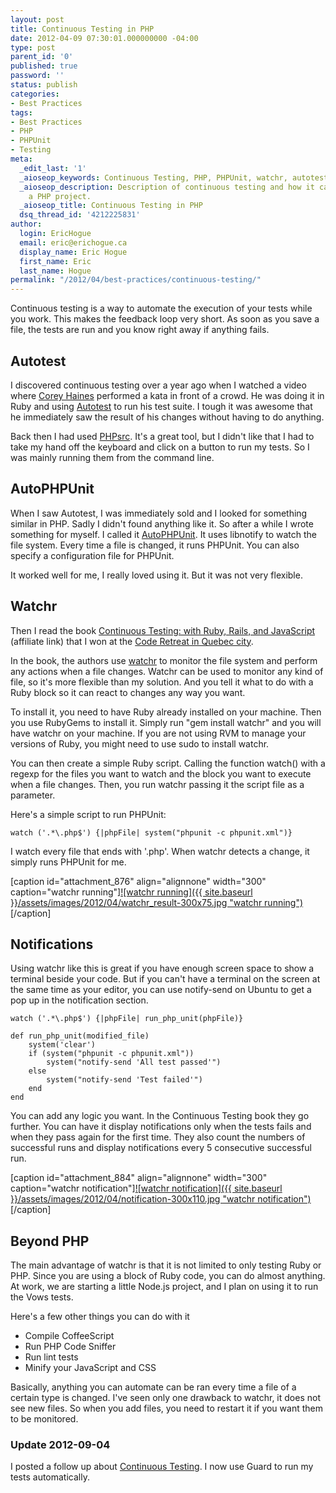 ```yaml
---
layout: post
title: Continuous Testing in PHP
date: 2012-04-09 07:30:01.000000000 -04:00
type: post
parent_id: '0'
published: true
password: ''
status: publish
categories:
- Best Practices
tags:
- Best Practices
- PHP
- PHPUnit
- Testing
meta:
  _edit_last: '1'
  _aioseop_keywords: Continuous Testing, PHP, PHPUnit, watchr, autotest
  _aioseop_description: Description of continuous testing and how it can be done on
    a PHP project.
  _aioseop_title: Continuous Testing in PHP
  dsq_thread_id: '4212225831'
author:
  login: EricHogue
  email: eric@erichogue.ca
  display_name: Eric Hogue
  first_name: Eric
  last_name: Hogue
permalink: "/2012/04/best-practices/continuous-testing/"
---
```

Continuous testing is a way to automate the execution of your tests while you work. This makes the feedback loop very short. As soon as you save a file, the tests are run and you know right away if anything fails.

## Autotest

I discovered continuous testing over a year ago when I watched a video where [Corey Haines](http://coreyhaines.com/ "Corey Haines") performed a kata in front of a crowd. He was doing it in Ruby and using [Autotest](http://www.zenspider.com/ZSS/Products/ZenTest/ "Autotest") to run his test suite. I tough it was awesome that he immediately saw the result of his changes without having to do anything.

Back then I had used [PHPsrc](http://erichogue.ca/2011/05/php/php-tool-integration-phpsrc/ "PHP Tool Integration (PHPsrc)"). It's a great tool, but I didn't like that I had to take my hand off the keyboard and click on a button to run my tests. So I was mainly running them from the command line.

## AutoPHPUnit

When I saw Autotest, I was immediately sold and I looked for something similar in PHP. Sadly I didn't found anything like it. So after a while I wrote something for myself. I called it [AutoPHPUnit](https://github.com/EricHogue/AutoPHPUnit "AutoPHPUnit"). It uses libnotify to watch the file system. Every time a file is changed, it runs PHPUnit. You can also specify a configuration file for PHPUnit.

It worked well for me, I really loved using it. But it was not very flexible.

## Watchr

Then I read the book [Continuous Testing: with Ruby, Rails, and JavaScript](http://www.amazon.com/gp/product/1934356700/ref=as_li_ss_tl?ie=UTF8&tag=erhosbl-20&linkCode=as2&camp=1789&creative=390957&creativeASIN=1934356700) (affiliate link) that I won at the [Code Retreat in Quebec city](http://erichogue.ca/2011/05/training/code-retreat-quebec/ "Code Retreat Quebec").

In the book, the authors use [watchr](https://github.com/mynyml/watchr "watchr") to monitor the file system and perform any actions when a file changes. Watchr can be used to monitor any kind of file, so it's more flexible than my solution. And you tell it what to do with a Ruby block so it can react to changes any way you want.

To install it, you need to have Ruby already installed on your machine. Then you use RubyGems to install it. Simply run "gem install watchr" and you will have watchr on your machine. If you are not using RVM to manage your versions of Ruby, you might need to use sudo to install watchr.

You can then create a simple Ruby script. Calling the function watch() with a regexp for the files you want to watch and the block you want to execute when a file changes. Then, you run watchr passing it the script file as a parameter.

Here's a simple script to run PHPUnit:

`
watch ('.*\.php$') {|phpFile| system("phpunit -c phpunit.xml")}
`

I watch every file that ends with '.php'. When watchr detects a change, it simply runs PHPUnit for me.

[caption id="attachment\_876" align="alignnone" width="300" caption="watchr running"][![watchr running]({{ site.baseurl }}/assets/images/2012/04/watchr_result-300x75.jpg "watchr running")](http://erichogue.ca/wp-content/uploads/2012/04/watchr_result.jpeg)[/caption]

## Notifications

Using watchr like this is great if you have enough screen space to show a terminal beside your code. But if you can't have a terminal on the screen at the same time as your editor, you can use notify-send on Ubuntu to get a pop up in the notification section.

```
watch ('.*\.php$') {|phpFile| run_php_unit(phpFile)} 

def run_php_unit(modified_file)
    system('clear')
    if (system("phpunit -c phpunit.xml")) 
        system("notify-send 'All test passed'")
    else
        system("notify-send 'Test failed'")
    end
end
```

You can add any logic you want. In the Continuous Testing book they go further. You can have it display notifications only when the tests fails and when they pass again for the first time. They also count the numbers of successful runs and display notifications every 5 consecutive successful run.

[caption id="attachment\_884" align="alignnone" width="300" caption="watchr notification"][![watchr notification]({{ site.baseurl }}/assets/images/2012/04/notification-300x110.jpg "watchr notification")](http://erichogue.ca/wp-content/uploads/2012/04/notification.jpeg)[/caption]

## Beyond PHP

The main advantage of watchr is that it is not limited to only testing Ruby or PHP. Since you are using a block of Ruby code, you can do almost anything. At work, we are starting a little Node.js project, and I plan on using it to run the Vows tests.

Here's a few other things you can do with it

- Compile CoffeeScript
- Run PHP Code Sniffer
- Run lint tests
- Minify your JavaScript and CSS

Basically, anything you can automate can be ran every time a file of a certain type is changed. I've seen only one drawback to watchr, it does not see new files. So when you add files, you need to restart it if you want them to be monitored.

### Update 2012-09-04

I posted a follow up about [Continuous Testing](http://erichogue.ca/2012/09/php/continuous-testing-in-php-with-guard/ "Continuous Testing in PHP with Guard"). I now use Guard to run my tests automatically.

